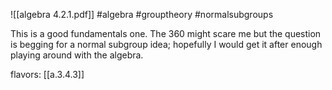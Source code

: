 ![[algebra 4.2.1.pdf]] #algebra #grouptheory #normalsubgroups 

This is a good fundamentals one. The 360 might scare me but the question is begging for a normal subgroup idea; hopefully I would get it after enough playing around with the algebra.

flavors: [[a.3.4.3]]